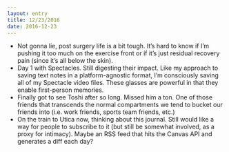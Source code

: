 ```yaml
---
layout: entry
title: 12/23/2016
date: 2016-12-23
---
```


- Not gonna lie, post surgery life is a bit tough. It’s hard to know if I’m pushing it too much on the exercise front or if it’s just residual recovery pain (since it’s all below the skin).
- Day 1 with Spectacles. Still digesting their impact. Like my approach to saving text notes in a platform-agnostic format, I’m consciously saving all of my Spectacle video files. These glasses are powerful in that they enable first-person memories.
- Finally got to see Toshi after so long. Missed him a ton. One of those friends that transcends the normal compartments we tend to bucket our friends into (i.e. work friends, sports team friends, etc.)
- On the train to Utica now, thinking about this journal. Still would like a way for people to subscribe to it (but still be somewhat involved, as a proxy for intimacy). Maybe an RSS feed that hits the Canvas API and generates a diff each day?

